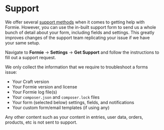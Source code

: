 # Support
We offer several [support methods](docs:support/get-support) when it comes to getting help with Formie. However, you can use the in-built support form to send us a whole bunch of detail about your form, including fields and settings. This greatly improves changes of the support team replicating your issue if we have your same setup.

Navigate to **Formie** → **Settings** → **Get Support** and follow the instructions to fill out a support request.

We only collect the information that we require to troubleshoot a forms issue:
- Your Craft version
- Your Formie version and license
- Your Formie log file(s)
- Your `composer.json` and `composer.lock` files
- Your form (selected below) settings, fields, and notifications
- Your custom form/email templates (if using any)

Any other content such as your content in entries, user data, orders, products, etc is not sent to support.